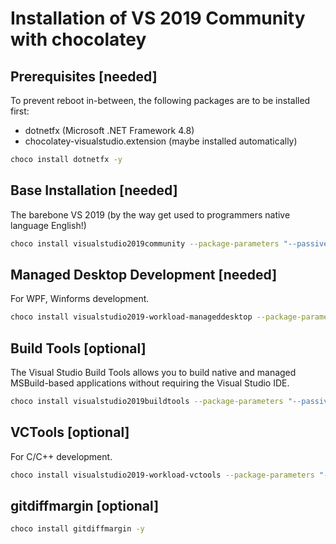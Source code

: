 # Installation of VS 2019 Community with chocolatey

## Prerequisites [needed]

To prevent reboot in-between, the following packages are to be installed first:

- dotnetfx (Microsoft .NET Framework 4.8)
- chocolatey-visualstudio.extension (maybe installed automatically)

```bash
choco install dotnetfx -y
```

## Base Installation [needed]

The barebone VS 2019 (by the way get used to programmers native language English!)

```bash
choco install visualstudio2019community --package-parameters "--passive --locale En-us --addProductLang De-de" -y
```

## Managed Desktop Development [needed]

For WPF, Winforms development.

```bash
choco install visualstudio2019-workload-manageddesktop --package-parameters "--passive" -y
```

## Build Tools [optional]

The Visual Studio Build Tools allows you to build native and managed MSBuild-based applications without requiring the Visual Studio IDE. 

```bash
choco install visualstudio2019buildtools --package-parameters "--passive" -y
```

## VCTools [optional]

For C/C++ development.

```bash
choco install visualstudio2019-workload-vctools --package-parameters "--passive" -y
```

## gitdiffmargin [optional]

```bash
choco install gitdiffmargin -y
```
